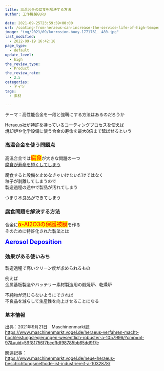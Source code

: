 ```yaml
---
title: 高温合金の腐食を解決する方法
author: 工作機械GURU

date: 2021-09-25T23:59:59+00:00
url: /coating-from-heraeus-can-increase-the-service-life-of-high-temperature-alloys-to-eight-times/
image: "img/2021/09/korrosion-buoy-1771761__480.jpg"
last_modified:
  - 2022-09-19 16:42:18
page_type:
  - default
update_level:
  - high
the_review_type:
  - Product
the_review_rate:
  - 2.5
categories:
  - ドイツ
tags:
  - 素材

---
```

テーマ：高性能合金を一段と強靭にする方法はあるのだろうか

Heraeus社が特許を持っているコーティングプロセスを使えば  
焼却炉や化学設備に使う合金の寿命を最大8倍まで延ばせるという

### 高温合金を使う問題点

高温合金では<span style="font-size:18px;color:#FF0000;background-color:#FFFF00;">腐食</span>が大きな問題の一つ  
<span style="font-size:14px;text-decoration: underline;">腐食が寿命を短くしてしまう</span>

腐食すると設備を止めなきゃいけないだけではなく  
粒子が剥離してしまうので  
製造過程の途中で製品が汚れてしまう

つまり不良品ができてしまう

### 腐食問題を解決する方法

合金に<span style="font-size:18px;color:#FF0000;background-color:#FFFF00;">⍺-Al2O3の保護被膜</span>を作る  
そのために特許化された製法とは

<span style="font-size:20px;color:#0000FF;font-weight:bold;">Aerosol Deposition</span>

### 効果がある使いみち

製造過程で高いクリーン度が求められるもの

例えば  
金属基板製造やバッテリー素材製造用の煆焼炉、乾燥炉

不純物が混じらないようにできれば  
不良品を減らして生産性を向上させることになる

### 基本情報

出典：2021年9月21日　Maschinenmarkt誌  
<https://www.maschinenmarkt.vogel.de/heraeus-verfahren-macht-hochleistungslegierungen-wesentlich-robuster-a-1057996/?cmp=nl-97&uuid=59f81756f7bccffdf98785bb65dd9f7e>

関連記事：  
<https://www.maschinenmarkt.vogel.de/neue-heraeus-beschichtungsmethode-ist-industriereif-a-1032878/>